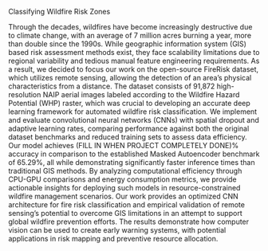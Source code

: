 Classifying Wildfire Risk Zones

Through the decades, wildfires have become increasingly destructive due to climate change, with an average of 7 million acres burning a year, more than double since the 1990s. While geographic information system (GIS) based risk assessment methods exist, they face scalability limitations due to regional variability and tedious manual feature engineering requirements. As a result, we decided to focus our work on the open-source FireRisk dataset, which utilizes remote sensing, allowing the detection of an area’s physical characteristics from a distance. The dataset consists of 91,872 high-resolution NAIP aerial images labeled according to the Wildfire Hazard Potential (WHP) raster, which was crucial to developing an accurate deep learning framework for automated wildfire risk classification. We implement and evaluate convolutional neural networks (CNNs) with spatial dropout and adaptive learning rates, comparing performance against both the original dataset benchmarks and reduced training sets to assess data efficiency. Our model achieves (FILL IN WHEN PROJECT COMPLETELY DONE)% accuracy in comparison to the established Masked Autoencoder benchmark of 65.29%, all while demonstrating significantly faster inference times than traditional GIS methods. By analyzing computational efficiency through CPU-GPU comparisons and energy consumption metrics, we provide actionable insights for deploying such models in resource-constrained wildfire management scenarios. Our work provides an optimized CNN architecture for fire risk classification and empirical validation of remote sensing’s potential to overcome GIS limitations in an attempt to support global wildfire prevention efforts. The results demonstrate how computer vision can be used to create early warning systems, with potential applications in risk mapping and preventive resource allocation.
